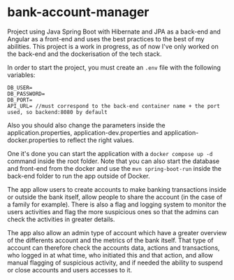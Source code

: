 # bank-account-manager
Project using Java Spring Boot with Hibernate and JPA as a back-end and Angular as a front-end and uses the best practices to the best of my abilities.
This project is a work in progress, as of now I've only worked on the back-end and the dockerisation of the tech stack.

In order to start the project, you must create an ```.env``` file with the following variables:
```DB_NAME= 
DB_USER=
DB_PASSWORD=
DB_PORT=
API_URL= //must correspond to the back-end container name + the port used, so backend:8080 by default
```

Also you should also change the parameters inside the application.properties, application-dev.properties and application-docker.properties to reflect the right values.

One it's done you can start the application with a ```docker compose up -d``` command inside the root folder.
Note that you can also start the database and front-end from the docker and use the ```mvn spring-boot-run``` inside the back-end folder to run the app outside of Docker.

The app allow users to create accounts to make banking transactions inside or outside the bank itself, allow people to share the account (in the case of a family for example). 
There is also a flag and logging system to monitor the users activities and flag the more suspicious ones so that the admins can check the activities in greater details.

The app also allow an admin type of account which have a greater overview of the differents account and the metrics of the bank itself. That type of account can therefore check the accounts data, actions and transactions, who logged in at what time, who initiated this and that action, and allow manual flagging of suspicious activity, and if needed the ability to suspend or close accounts and users accesses to it.
